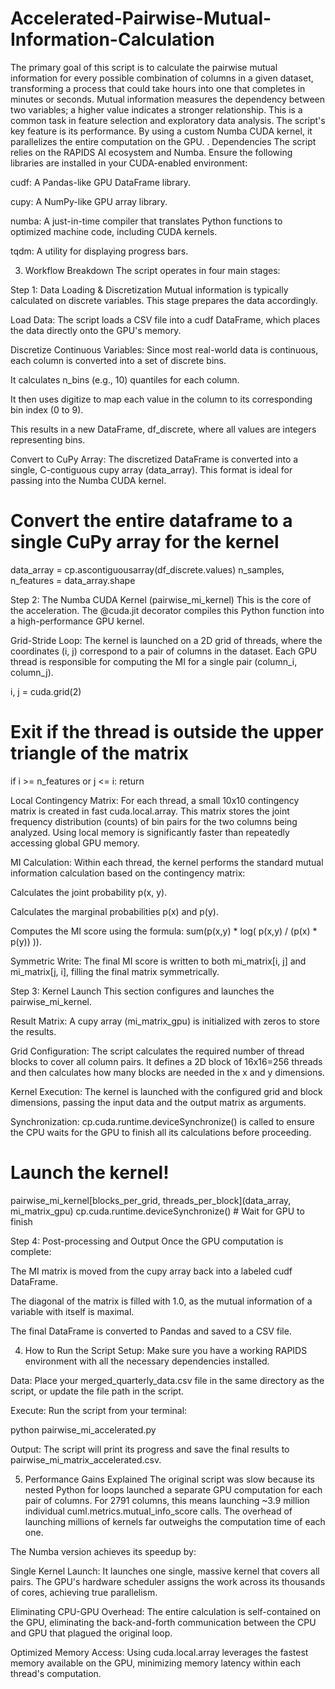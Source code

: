 # Accelerated-Pairwise-Mutual-Information-Calculation
The primary goal of this script is to calculate the pairwise mutual information for every possible combination of columns in a given dataset, transforming a process that could take hours into one that completes in minutes or seconds.
Mutual information measures the dependency between two variables; a higher value indicates a stronger relationship. This is a common task in feature selection and exploratory data analysis. The script's key feature is its performance. By using a custom Numba CUDA kernel, it parallelizes the entire computation on the GPU.
. Dependencies
The script relies on the RAPIDS AI ecosystem and Numba. Ensure the following libraries are installed in your CUDA-enabled environment:

cudf: A Pandas-like GPU DataFrame library.

cupy: A NumPy-like GPU array library.

numba: A just-in-time compiler that translates Python functions to optimized machine code, including CUDA kernels.

tqdm: A utility for displaying progress bars.

3. Workflow Breakdown
The script operates in four main stages:

Step 1: Data Loading & Discretization
Mutual information is typically calculated on discrete variables. This stage prepares the data accordingly.

Load Data: The script loads a CSV file into a cudf DataFrame, which places the data directly onto the GPU's memory.

Discretize Continuous Variables: Since most real-world data is continuous, each column is converted into a set of discrete bins.

It calculates n_bins (e.g., 10) quantiles for each column.

It then uses digitize to map each value in the column to its corresponding bin index (0 to 9).

This results in a new DataFrame, df_discrete, where all values are integers representing bins.

Convert to CuPy Array: The discretized DataFrame is converted into a single, C-contiguous cupy array (data_array). This format is ideal for passing into the Numba CUDA kernel.

# Convert the entire dataframe to a single CuPy array for the kernel
data_array = cp.ascontiguousarray(df_discrete.values)
n_samples, n_features = data_array.shape

Step 2: The Numba CUDA Kernel (pairwise_mi_kernel)
This is the core of the acceleration. The @cuda.jit decorator compiles this Python function into a high-performance GPU kernel.

Grid-Stride Loop: The kernel is launched on a 2D grid of threads, where the coordinates (i, j) correspond to a pair of columns in the dataset. Each GPU thread is responsible for computing the MI for a single pair (column_i, column_j).

i, j = cuda.grid(2)
# Exit if the thread is outside the upper triangle of the matrix
if i >= n_features or j <= i:
    return

Local Contingency Matrix: For each thread, a small 10x10 contingency matrix is created in fast cuda.local.array. This matrix stores the joint frequency distribution (counts) of bin pairs for the two columns being analyzed. Using local memory is significantly faster than repeatedly accessing global GPU memory.

MI Calculation: Within each thread, the kernel performs the standard mutual information calculation based on the contingency matrix:

Calculates the joint probability p(x, y).

Calculates the marginal probabilities p(x) and p(y).

Computes the MI score using the formula: sum(p(x,y) * log( p(x,y) / (p(x) * p(y)) )).

Symmetric Write: The final MI score is written to both mi_matrix[i, j] and mi_matrix[j, i], filling the final matrix symmetrically.

Step 3: Kernel Launch
This section configures and launches the pairwise_mi_kernel.

Result Matrix: A cupy array (mi_matrix_gpu) is initialized with zeros to store the results.

Grid Configuration: The script calculates the required number of thread blocks to cover all column pairs. It defines a 2D block of 16x16=256 threads and then calculates how many blocks are needed in the x and y dimensions.

Kernel Execution: The kernel is launched with the configured grid and block dimensions, passing the input data and the output matrix as arguments.

Synchronization: cp.cuda.runtime.deviceSynchronize() is called to ensure the CPU waits for the GPU to finish all its calculations before proceeding.

# Launch the kernel!
pairwise_mi_kernel[blocks_per_grid, threads_per_block](data_array, mi_matrix_gpu)
cp.cuda.runtime.deviceSynchronize() # Wait for GPU to finish

Step 4: Post-processing and Output
Once the GPU computation is complete:

The MI matrix is moved from the cupy array back into a labeled cudf DataFrame.

The diagonal of the matrix is filled with 1.0, as the mutual information of a variable with itself is maximal.

The final DataFrame is converted to Pandas and saved to a CSV file.

4. How to Run the Script
Setup: Make sure you have a working RAPIDS environment with all the necessary dependencies installed.

Data: Place your merged_quarterly_data.csv file in the same directory as the script, or update the file path in the script.

Execute: Run the script from your terminal:

python pairwise_mi_accelerated.py

Output: The script will print its progress and save the final results to pairwise_mi_matrix_accelerated.csv.

5. Performance Gains Explained
The original script was slow because its nested Python for loops launched a separate GPU computation for each pair of columns. For 2791 columns, this means launching ~3.9 million individual cuml.metrics.mutual_info_score calls. The overhead of launching millions of kernels far outweighs the computation time of each one.

The Numba version achieves its speedup by:

Single Kernel Launch: It launches one single, massive kernel that covers all pairs. The GPU's hardware scheduler assigns the work across its thousands of cores, achieving true parallelism.

Eliminating CPU-GPU Overhead: The entire calculation is self-contained on the GPU, eliminating the back-and-forth communication between the CPU and GPU that plagued the original loop.

Optimized Memory Access: Using cuda.local.array leverages the fastest memory available on the GPU, minimizing memory latency within each thread's computation.
